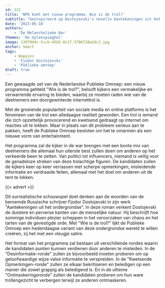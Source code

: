 ```yaml
---
id: 121
title: 'NPO komt met nieuw programma: Wie is de trol?'
subtitle: "Geïnspireerd op Dostojevski's novelle Aantekeningen uit het ondergrondse"
date: '2023-05-18'
authors:
    - 'De Melancholieke Nar'
themes: 'De Uylenspieghel'
image: 13979d4c-5ccb-45b5-8c17-3706728a2dc2.jpg
anchor: Smart
tags:
    - Wappies
    - 'Fjodor Dostojevski'
    - 'Publieke omroep'
draft: true
---
```


Een gewaagde zet van de Nederlandse Publieke Omroep: een nieuw programma getiteld "Wie is de trol?", belooft kijkers een vermakelijke en verwarrende ervaring te bieden, waarbij ze moeten raden wie van de deelnemers een doorgewinterde internettrol is.

Met de groeiende populariteit van sociale media en online platforms is het fenomeen van de trol een alledaagse realiteit geworden. Een trol is iemand die zich opzettelijk provocerend en kwetsend gedraagt op internet om reacties uit te lokken. Maar in plaats van dit probleem serieus aan te pakken, heeft de Publieke Omroep besloten om het te omarmen als een nieuwe vorm van entertainment.

Het programma zal de kijker in de war brengen met een bonte mix van deelnemers die allemaal hun uiterste best zullen doen om anderen op het verkeerde been te zetten. Van politici tot influencers, niemand is veilig voor de genadeloze streken van deze trolachtige figuren. De kandidaten zullen de kijkers keer op keer verrassen met scherpe opmerkingen, misleidende informatie en verdraaide feiten, allemaal met het doel om anderen uit de tent te lokken.

{{< advert >}}

Dit surrealistische schouwspel doet denken aan de woorden van de beroemde Russische schrijver Fjodor Dostojevski in zijn werk "Aantekeningen uit het ondergrondse". In deze roman verkent Dostojevski de duistere en perverse kanten van de menselijke natuur. Hij beschrijft hoe sommige individuen plezier scheppen in het veroorzaken van chaos en het tarten van de gevestigde orde. Met "Wie is de trol?" lijkt de Publieke Omroep een hedendaagse variant van deze ondergrondse wereld te willen creëren, zij het met een vleugje satire.

Het format van het programma zal bestaan uit verschillende rondes waarin de kandidaten punten kunnen verdienen door anderen te misleiden. In de "Desinformatie-ronde" zullen ze bijvoorbeeld moeten proberen om op geloofwaardige wijze valse informatie te verspreiden. In de "Kwetsende Opmerkingen-ronde" zullen ze elkaar bekritiseren en beledigen op een manier die zowel grappig als beledigend is. En in de ultieme "Ontmaskeringsronde" zullen de kandidaten proberen om hun ware trollengezicht te verbergen terwijl ze anderen ontmaskeren.
